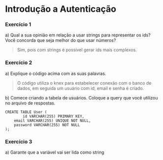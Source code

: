 # Introdução a Autenticação

### Exercício 1

a) Qual a sua opinião em relação a usar strings para representar os ids? Você concorda que seja melhor do que usar números?

> Sim, pois com strings é possível gerar ids mais complexos.

### Exercício 2

a) Explique o código acima com as suas palavras.

> O código utiliza o knex para estabelecer conexão com o banco de dados, em seguida um usuário com id, email e senha é criado.

b) Comece criando a tabela de usuários. Coloque a query que você utilizou no arquivo de respostas.

```
CREATE TABLE User (
		id VARCHAR(255) PRIMARY KEY,
    email VARCHAR(255) UNIQUE NOT NULL,
    password VARCHAR(255) NOT NULL
);
```

### Exercício 3

a) Garante que a variável vai ser lida como string
